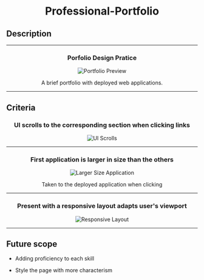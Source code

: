 <h1 align="center">Professional-Portfolio</h1>

## Description
---

<h3 align="center">Porfolio Design Pratice</h3>

<p align="center">
<img src="https://i.imgur.com/0UtynDg.gif" title="source: imgur.com" alt="Portfolio Preview"/>
</p>

<p align="center">
A brief portfolio with deployed web applications.</p>

---

<h2>Criteria</h2>

<h3 align="center">UI scrolls to the corresponding section when clicking links</h3>

<p align="center">
<img src="https://i.imgur.com/0UtynDg.gif" title="source: imgur.com" alt="UI Scrolls"/>
</p>

<p align="center">


---

<h3 align="center">First application is larger in size than the others</h3>

<p align="center">
<img src="https://i.imgur.com/0UtynDg.gif" title="source: imgur.com" alt="Larger Size Application"/>
</p>

<p align="center">
Taken to the deployed application when clicking</p>

---

<h3 align="center">Present with a responsive layout adapts user's viewport</h3>

<p align="center">
<img src="https://i.imgur.com/0UtynDg.gif" title="source: imgur.com" alt="Responsive Layout"/>
</p>

---

<h2>Future scope</h2>

- Adding proficiency to each skill

- Style the page with more characterism



